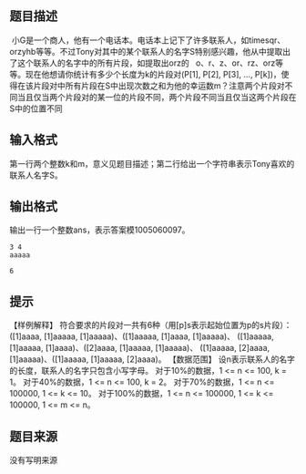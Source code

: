 


## 题目描述
 小G是一个商人，他有一个电话本。电话本上记下了许多联系人，如timesqr、orzyhb等等。不过Tony对其中的某个联系人的名字S特别感兴趣，他从中提取出了这个联系人的名字中的所有片段，如提取出orz的   o、r、z、or、rz、orz等等。现在他想请你统计有多少个长度为k的片段对(P[1], P[2], P[3], ..., P[k])，使得在该片段对中所有片段在S中出现次数之和为他的幸运数m？注意两个片段对不同当且仅当两个片段对的某一位的片段不同，两个片段不同当且仅当这两个片段在S中的位置不同
## 输入格式
第一行两个整数k和m，意义见题目描述；第二行给出一个字符串表示Tony喜欢的联系人名字S。
## 输出格式
输出一行一个整数ans，表示答案模1005060097。

```input1
3 4
aaaaa

```

```output1
6
```

## 提示
【样例解释】
符合要求的片段对一共有6种（用[p]s表示起始位置为p的s片段）：
([1]aaaa, [1]aaaaa, [1]aaaaa)、([1]aaaaa, [1]aaaa, [1]aaaaa)、
([1]aaaaa, [1]aaaaa, [1]aaaa)、([2]aaaa, [1]aaaaa, [1]aaaaa)、
([1]aaaaa, [2]aaaa, [1]aaaaa)、([1]aaaaa, [1]aaaaa, [2]aaaa)。
【数据范围】
设n表示联系人的名字的长度，联系人的名字只包含小写字母。
对于10%的数据，1 <= n <= 100, k = 1。
对于40%的数据，1 <= n <= 100, k = 2。
对于70%的数据，1 <= n <= 100000, 1 <= k <= 10。
对于100%的数据，1 <= n <= 100000, 1 <= k <= 100000, 1 <= m <= n。
## 题目来源
没有写明来源


